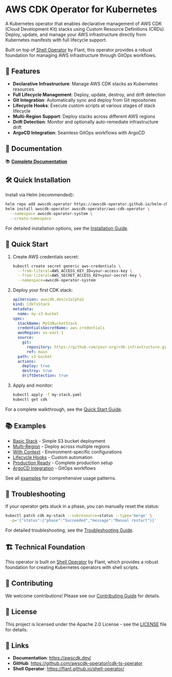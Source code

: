 # AWS CDK Operator for Kubernetes

A Kubernetes operator that enables declarative management of AWS CDK (Cloud Development Kit) stacks using Custom Resource Definitions (CRDs). Deploy, update, and manage your AWS infrastructure directly from Kubernetes manifests with full lifecycle support.

Built on top of [Shell Operator](https://flant.github.io/shell-operator/) by Flant, this operator provides a robust foundation for managing AWS infrastructure through GitOps workflows.

## 🚀 Features

- **Declarative Infrastructure**: Manage AWS CDK stacks as Kubernetes resources
- **Full Lifecycle Management**: Deploy, update, destroy, and drift detection  
- **Git Integration**: Automatically sync and deploy from Git repositories
- **Lifecycle Hooks**: Execute custom scripts at various stages of stack lifecycle
- **Multi-Region Support**: Deploy stacks across different AWS regions
- **Drift Detection**: Monitor and optionally auto-remediate infrastructure drift
- **ArgoCD Integration**: Seamless GitOps workflows with ArgoCD

## 📖 Documentation

📚 **[Complete Documentation](https://awscdk-operator.github.io/cdk-ts-operator/)**

## 🛠 Quick Installation

Install via Helm (recommended):

```bash
helm repo add awscdk-operator https://awscdk-operator.github.io/helm-charts
helm install awscdk-operator awscdk-operator/aws-cdk-operator \
  --namespace awscdk-operator-system \
  --create-namespace
```

For detailed installation options, see the [Installation Guide](docs/installation.md).

## 🚀 Quick Start

1. Create AWS credentials secret:
   ```bash
   kubectl create secret generic aws-credentials \
     --from-literal=AWS_ACCESS_KEY_ID=your-access-key \
     --from-literal=AWS_SECRET_ACCESS_KEY=your-secret-key \
     --namespace=awscdk-operator-system
   ```

2. Deploy your first CDK stack:
   ```yaml
   apiVersion: awscdk.dev/v1alpha1
   kind: CdkTsStack
   metadata:
     name: my-s3-bucket
   spec:
     stackName: MyS3BucketStack
     credentialsSecretName: aws-credentials
     awsRegion: us-east-1
     source:
       git:
         repository: https://github.com/your-org/cdk-infrastructure.git
         ref: main
     path: s3-bucket
     actions:
       deploy: true
       destroy: true
       driftDetection: true
   ```

3. Apply and monitor:
   ```bash
   kubectl apply -f my-stack.yaml
   kubectl get cdk
   ```

For a complete walkthrough, see the [Quick Start Guide](docs/quick-start.md).

## 📚 Examples

- [Basic Stack](docs/examples/01-basic-stack.md) - Simple S3 bucket deployment
- [Multi-Region](docs/examples/02-multi-region.md) - Deploy across multiple regions  
- [With Context](docs/examples/03-with-context.md) - Environment-specific configurations
- [Lifecycle Hooks](docs/examples/04-lifecycle-hooks.md) - Custom automation
- [Production Ready](docs/examples/08-production-ready.md) - Complete production setup
- [ArgoCD Integration](docs/examples/09-argocd-integration.md) - GitOps workflows

See all [examples](docs/examples/) for comprehensive usage patterns.

## 🐛 Troubleshooting

If your operator gets stuck in a phase, you can manually reset the status:

```bash
kubectl patch cdk my-stack --subresource=status --type='merge' \
  -p='{"status":{"phase":"Succeeded","message":"Manual restart"}}'
```

For detailed troubleshooting, see the [Troubleshooting Guide](docs/troubleshooting.md).

## 🏗️ Technical Foundation

This operator is built on [Shell Operator](https://flant.github.io/shell-operator/) by Flant, which provides a robust foundation for creating Kubernetes operators with shell scripts.

## 🤝 Contributing

We welcome contributions! Please see our [Contributing Guide](docs/contributing.md) for details.

## 📄 License

This project is licensed under the Apache 2.0 License - see the [LICENSE](LICENSE) file for details.

## 🔗 Links

- **Documentation**: https://awscdk.dev/
- **GitHub**: https://github.com/awscdk-operator/cdk-ts-operator
- **Shell Operator**: https://flant.github.io/shell-operator/
